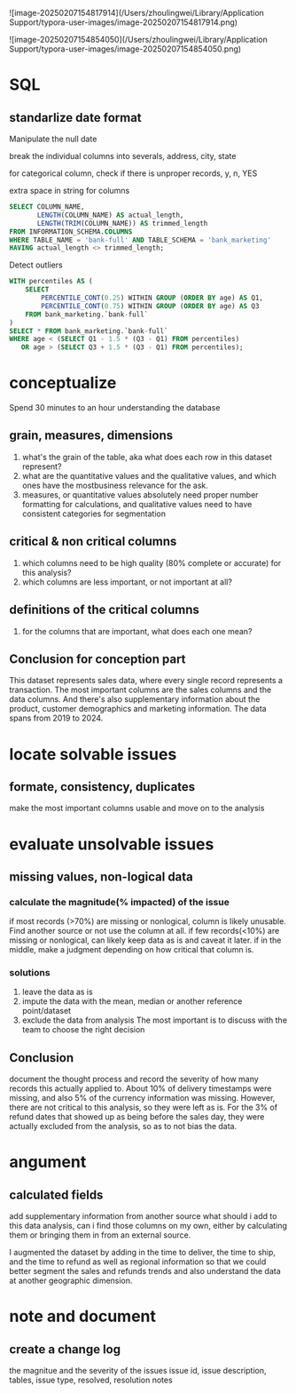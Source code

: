 ![image-20250207154817914](/Users/zhoulingwei/Library/Application Support/typora-user-images/image-20250207154817914.png)

![image-20250207154854050](/Users/zhoulingwei/Library/Application Support/typora-user-images/image-20250207154854050.png)

# SQL
## standarlize date format

Manipulate the null date

break the individual columns into severals, address, city, state

for categorical column, check if there is unproper records, y, n, YES

extra space in string for columns

```sql
SELECT COLUMN_NAME, 
       LENGTH(COLUMN_NAME) AS actual_length,
       LENGTH(TRIM(COLUMN_NAME)) AS trimmed_length
FROM INFORMATION_SCHEMA.COLUMNS
WHERE TABLE_NAME = 'bank-full' AND TABLE_SCHEMA = 'bank_marketing'
HAVING actual_length <> trimmed_length;
```
Detect outliers
```sql
WITH percentiles AS (
    SELECT 
        PERCENTILE_CONT(0.25) WITHIN GROUP (ORDER BY age) AS Q1,
        PERCENTILE_CONT(0.75) WITHIN GROUP (ORDER BY age) AS Q3
    FROM bank_marketing.`bank-full`
)
SELECT * FROM bank_marketing.`bank-full`
WHERE age < (SELECT Q1 - 1.5 * (Q3 - Q1) FROM percentiles)
   OR age > (SELECT Q3 + 1.5 * (Q3 - Q1) FROM percentiles);
```

# conceptualize
Spend 30 minutes to an hour understanding the database
## grain, measures,  dimensions
1. what's the grain of the table, aka what does each row in this dataset represent?
2. what are the quantitative values and the qualitative values, and which ones have the mostbusiness relevance for the ask.
3. measures, or quantitative values absolutely need proper number formatting for calculations, and qualitative values need to have consistent categories for segmentation
##  critical & non critical columns
1. which columns need to be high quality (80% complete or accurate) for this analysis? 
2. which columns are less important, or not important at all?
##  definitions of the critical columns
1. for the columns that are important, what does each one mean?
## Conclusion for conception part
This dataset represents sales data, where every single record represents a transaction. The most important columns are the sales columns and the data columns. And there's also supplementary information about the product, customer demographics and marketing information. 
The data spans from 2019 to 2024.

# locate solvable issues
## formate, consistency, duplicates
make the most important columns usable and move on to the analysis
# evaluate unsolvable issues
## missing values, non-logical data
### calculate the magnitude(% impacted) of the issue
if most records (>70%) are missing or nonlogical, column is likely unusable. Find another source or not use the column at all.
if few records(<10%) are missing or nonlogical, can likely keep data as is and caveat it later.
if in the middle, make a judgment depending on how critical that column is.
### solutions
1. leave the data as is
2. impute the data with the mean, median or another reference point/dataset
3. exclude the data from analysis
The most important is to discuss with the team to choose the right decision
## Conclusion
document the thought process and record the severity of how many records this actually applied to.
About 10% of delivery timestamps were missing, and also 5% of the currency information was missing. However, there are not critical to this analysis, so they were left as is. For the 3% of refund dates that showed up as being before the sales day, they were actually excluded from the analysis, so as to not bias the data.
# angument
##  calculated fields
add supplementary information from another source
what should i add to this data analysis, can i find those columns on my own, either by calculating them or bringing them in from an external source. 

I augmented the dataset by adding in the time to deliver, the time to ship, and the time to refund as well as regional information so that we could better segment the sales and refunds trends and also understand the data at another geographic dimension.
# note and document
## create a change log

the magnitue and the severity of the issues
issue id, issue description, tables, issue type, resolved, resolution notes

